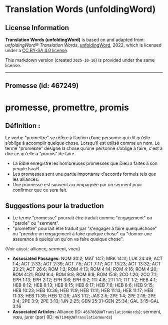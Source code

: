 # Translation Words (unfoldingWord)

## License Information

**Translation Words (unfoldingWord)** is based on and adapted from: _unfoldingWord® Translation Words_, [unfoldingWord](https://unfoldingword.org/utw), 2022, which is licensed under a [CC BY-SA 4.0 license](https://creativecommons.org/licenses/by-sa/4.0/legalcode.en).

This markdown version (created `2025-10-16`) is provided under the same license.



--------------------------------

## Promesse (id: 467249)

promesse, promettre, promis
===========================

Définition :
------------

Le verbe "promettre" se réfère à l’action d’une personne qui dit qu’elle s’oblige à accomplir quelque chose. Lorsqu’il est utilisé comme un nom. Le terme "promesse" désigne la chose qu’une personne s’oblige à faire, c'est à dire ce qu'elle a "promis" de faire.

* La Bible enregistre les nombreuses promesses que Dieu a faites à son peuple Israël.
* Les promesses sont une partie importante d'accords formels tels que les alliances.
* Une promesse est souvent accompagnée par un serment pour confirmer que ce sera fait.

Suggestions pour la traduction
------------------------------

* Le terme "promesse" pourrait être traduit comme "engagement" ou "parole" ou "serment".
* "promettre" pourrait être traduit par "s'engager à faire quelquechose" ou "prendre un engagement à faire quelque chose" ou "donner une assurance à quelqu'un qu'on va faire quelque chose".

(Voir aussi : alliance, serment, voeu)

* **Associated Passages:** NUM 30:2; MAT 14:7; MRK 14:11; LUK 24:49; ACT 1:4; ACT 2:33; ACT 2:39; ACT 7:5; ACT 7:17; ACT 13:23; ACT 13:32; ACT 23:21; ACT 26:6; ROM 1:2; ROM 4:13; ROM 4:14; ROM 4:16; ROM 4:20; ROM 4:21; ROM 9:4; ROM 9:8; ROM 9:9; ROM 15:8; 2CO 1:20; 2CO 7:1; EPH 1:13; EPH 2:12; EPH 3:6; EPH 6:2; 1TI 4:8; 2TI 1:1; TIT 1:2; HEB 4:1; HEB 6:12; HEB 6:13; HEB 6:15; HEB 6:17; HEB 7:6; HEB 8:6; HEB 9:15; HEB 10:23; HEB 10:36; HEB 11:9; HEB 11:11; HEB 11:13; HEB 11:17; HEB 11:33; HEB 11:39; HEB 12:26; JAS 1:12; JAS 2:5; 2PE 1:4; 2PE 2:19; 2PE 3:4; 2PE 3:9; 2PE 3:13; 1JN 2:25; GEN 25:31–GEN 25:34; GAL 3:15–GAL 3:16
* **Associated Articles:** Alliance (ID: `466786@UWTranslationWords`); serment, vœu, jurer (par) (ID: `467194@UWTranslationWords`)


